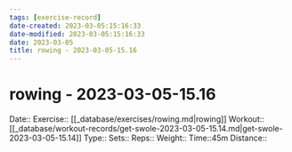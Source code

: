```yaml
---
tags: [exercise-record]
date-created: 2023-03-05:15:16:33
date-modified: 2023-03-05:15:16:33
date: 2023-03-05
title: rowing - 2023-03-05-15.16
---
```


# rowing - 2023-03-05-15.16

Date::
Exercise:: [[_database/exercises/rowing.md|rowing]]
Workout:: [[_database/workout-records/get-swole-2023-03-05-15.14.md|get-swole-2023-03-05-15.14]]
Type::
Sets::
Reps::
Weight::
Time::45m
Distance::
